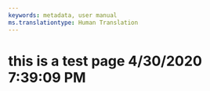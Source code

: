```yaml
---
keywords: metadata, user manual
ms.translationtype: Human Translation
---
```

# this is a test page 4/30/2020 7:39:09 PM